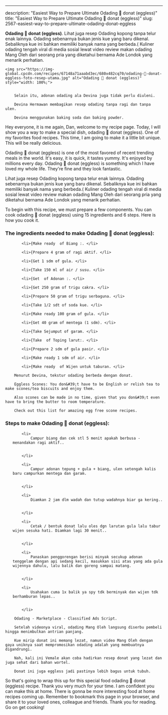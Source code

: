 ---
description: "Easiest Way to Prepare Ultimate Odading 🥯 donat (eggless)"
title: "Easiest Way to Prepare Ultimate Odading 🥯 donat (eggless)"
slug: 2567-easiest-way-to-prepare-ultimate-odading-donat-eggless

<p>
	<strong>Odading 🥯 donat (eggless)</strong>. 
	Lihat juga resep Odading kopong tanpa telur enak lainnya. Odading sebenarnya bukan jenis kue yang baru dikenal. Sebaliknya kue ini bahkan memiliki banyak nama yang berbeda.( Kuliner odading tengah viral di media sosial lewat video review makan odading Mang Oleh dari seorang pria yang diketahui bernama Ade Londok yang menarik perhatian.
</p>
<p>
	
	<img src="https://img-global.cpcdn.com/recipes/67148a71aaabd3ec/680x482cq70/odading-🥯-donat-eggless-foto-resep-utama.jpg" alt="Odading 🥯 donat (eggless)" style="width: 100%;">
	
	
		Selain itu, adonan odading ala Devina juga tidak perlu diuleni.
	
		Devina Hermawan membagikan resep odading tanpa ragi dan tanpa ulen.
	
		Devina menggunakan baking soda dan baking powder.
	
</p>
<p>
	Hey everyone, it is me again, Dan, welcome to my recipe page. Today, I will show you a way to make a special dish, odading 🥯 donat (eggless). One of my favorites food recipes. This time, I am going to make it a little bit unique. This will be really delicious.
</p>
	
<p>
	Odading 🥯 donat (eggless) is one of the most favored of recent trending meals in the world. It's easy, it is quick, it tastes yummy. It's enjoyed by millions every day. Odading 🥯 donat (eggless) is something which I have loved my whole life. They're fine and they look fantastic.
</p>
<p>
	Lihat juga resep Odading kopong tanpa telur enak lainnya. Odading sebenarnya bukan jenis kue yang baru dikenal. Sebaliknya kue ini bahkan memiliki banyak nama yang berbeda.( Kuliner odading tengah viral di media sosial lewat video review makan odading Mang Oleh dari seorang pria yang diketahui bernama Ade Londok yang menarik perhatian.
</p>

<p>
To begin with this recipe, we must prepare a few components. You can cook odading 🥯 donat (eggless) using 15 ingredients and 6 steps. Here is how you cook it.
</p>

<h3>The ingredients needed to make Odading 🥯 donat (eggless):</h3>

<ol>
	
		<li>{Make ready  of Biang :. </li>
	
		<li>{Prepare 4 gram of ragi aktif. </li>
	
		<li>{Get 1 sdm of gula. </li>
	
		<li>{Take 150 ml of air / susu. </li>
	
		<li>{Get  of Adonan :. </li>
	
		<li>{Get 250 gram of trigu cakra. </li>
	
		<li>{Prepare 50 gram of trigu serbaguna. </li>
	
		<li>{Take 1/2 sdt of soda kue. </li>
	
		<li>{Make ready 100 gram of gula. </li>
	
		<li>{Get 40 gram of mentega (1 sdm). </li>
	
		<li>{Take Sejumput of garam. </li>
	
		<li>{Take  of Toping larut:. </li>
	
		<li>{Prepare 2 sdm of gula pasir. </li>
	
		<li>{Make ready 1 sdm of air. </li>
	
		<li>{Make ready  of Wijen untuk taburan. </li>
	
</ol>
<p>
	
		Menurut Devina, tekstur odading berbeda dengan donat.
	
		Eggless Scones: You don&#39;t have to be English or relish tea to make scones/tea biscuits and enjoy them.
	
		Also scones can be made in no time, given that you don&#39;t even have to bring the butter to room temperature.
	
		Check out this list for amazing egg free scone recipes.
	
</p>

<h3>Steps to make Odading 🥯 donat (eggless):</h3>

<ol>
	
		<li>
			Campur biang dan cek stl 5 menit apakah berbusa - menandakan ragi aktif..
			
			
		</li>
	
		<li>
			Campur adonan tepung + gula + biang, ulen setengah kalis baru campurkan mentega dan garam.
			
			
		</li>
	
		<li>
			Diamkan 2 jam dlm wadah dan tutup wadahnya biar ga kering..
			
			
		</li>
	
		<li>
			Cetak / bentuk donat lalu oles dgn larutan gula lalu tabur wijen sesuka hati. Diamkan lagi 30 menit..
			
			
		</li>
	
		<li>
			Panaskan penggorengan berisi minyak secukup adonan tenggelam dengan api sedang kecil, masukkan sisi atas yang ada gula wijennya dahulu, lalu balik dan goreng sampai matang.
			
			
		</li>
	
		<li>
			Usahakan cuma 1x balik ya spy tdk berminyak dan wijen tdk berhamburan lepas..
			
			
		</li>
	
</ol>

<p>
	
		Odading - Marketplace - Classified Ads Script.
	
		Setelah videonya viral, odading Mang Oleh langsung diserbu pembeli hingga menimbulkan antrian panjang.
	
		Kue mirip donat ini memang lezat, namun video Mang Oleh dengan gaya uniknya saat mempromosikan odading adalah yang membuatnya digandrungi.
	
		Nah, kali ini Vemale akan coba hadirkan resep donat yang lezat dan juga sehat dari bahan wortel.
	
		Donat ini juga eggless jadi pastinya lebih bagus untuk tubuh.
	
</p>

<p>
	So that's going to wrap this up for this special food odading 🥯 donat (eggless) recipe. Thank you very much for your time. I am confident you can make this at home. There is gonna be more interesting food at home recipes coming up. Remember to bookmark this page in your browser, and share it to your loved ones, colleague and friends. Thank you for reading. Go on get cooking!
</p>
